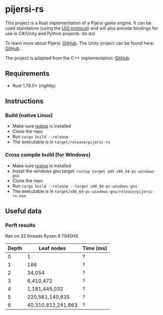 # pijersi-rs

This project is a Rust implementation of a Pijersi game engine. It can be used standalone (using the [UGI protocol](https://github.com/arthur-liu-lsh/pijersi-engine/blob/main/ugi.md)) and will also provide bindings for use in C#/Unity and Python projects. (to do)

To learn more about Pijersi: [GitHub](https://github.com/LucasBorboleta/pijersi).
The Unity project can be found here: [GitHub](https://github.com/arthur-liu-lsh/pijersi-unity).

The project is adapted from the C++ implementation: [GitHub](https://github.com/arthur-liu-lsh/pijersi-engine).

## Requirements

* Rust 1.79.0+ (nightly)

## Instructions

### Build (native Linux)

* Make sure [rustup](https://rust-lang.github.io/rustup/installation/index.html) is installed
* Clone the repo
* Run `cargo build --release`
* The executable is in `target/release/pijersi-rs`

### Cross compile build (for Windows)

* Make sure [rustup](https://rust-lang.github.io/rustup/installation/index.html) is installed
* Install the windows gnu target: `rustup target add x86_64-pc-windows-gnu`
* Clone the repo
* Run `cargo build --release --target x86_64-pc-windows-gnu`
* The executable is in `target/x86_64-pc-windows-gnu/release/pijersi-rs.exe`

## Useful data

### Perft results

Ran on 32 threads Ryzen 9 7945HX.

| Depth | Leaf nodes         | Time (ms) |
|-------|--------------------|-----------|
| 0     | 1                  | ?         |
| 1     | 186                | ?    |
| 2     | 34,054             | ?     |
| 3     | 6,410,472          | ?     |
| 4     | 1,181,445,032      | ?   |
| 5     | 220,561,140,835    | ?  |
| 6     | 40,310,812,241,663 | ?  |
